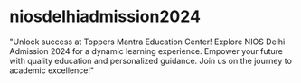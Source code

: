 # niosdelhiadmission2024
"Unlock success at Toppers Mantra Education Center! Explore NIOS Delhi Admission 2024 for a dynamic learning experience. Empower your future with quality education and personalized guidance. Join us on the journey to academic excellence!"
